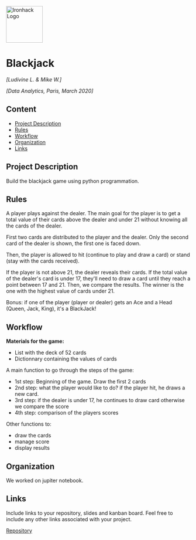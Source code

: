 <img src="https://bit.ly/2VnXWr2" alt="Ironhack Logo" width="100"/>

# Blackjack
*[Ludivine L. & Mike W.]*

*[Data Analytics, Paris, March 2020]*

## Content
- [Project Description](#project-description)
- [Rules](#rules)
- [Workflow](#workflow)
- [Organization](#organization)
- [Links](#links)

## Project Description
Build the blackjack game using python programmation.

## Rules

A player plays against the dealer. The main goal for the player is to get a total value of their cards above the dealer and under 21 without knowing all the cards of the dealer.

First two cards are distributed to the player and the dealer. Only the second card of the dealer is shown, the first one is faced down.

Then, the player is allowed to hit (continue to play and draw a card) or stand (stay with the cards received).

If the player is not above 21, the dealer reveals their cards. If the total value of the dealer's card is under 17, they'll need to draw a card until they reach a point between 17 and 21. Then, we compare the results. The winner is the one with the highest value of cards under 21.

Bonus: if one of the player (player or dealer) gets an Ace and a Head (Queen, Jack, King), it's a BlackJack!

## Workflow

**Materials for the game:**
* List with the deck of 52 cards
* Dictionnary containing the values of cards

A main function to go through the steps of the game:
* 1st step: Beginning of the game. Draw the first 2 cards
* 2nd step: what the player would like to do? if the player hit, he draws a new card.
* 3rd step: if the dealer is under 17, he continues to draw card otherwise we compare the score
* 4th step: comparison of the players scores

Other functions to:
* draw the cards
* manage score
* display results

## Organization
We worked on jupiter notebook.

## Links
Include links to your repository, slides and kanban board. Feel free to include any other links associated with your project.

[Repository](https://github.com/LudivineLacour/blackjack) 
